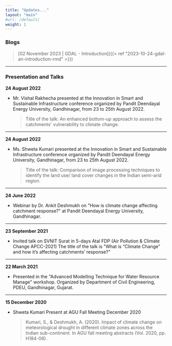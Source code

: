 ```yaml
---
title: "Updates..."
layout: "main"
#url: /default/
weight: 1
---
```


### Blogs
> [02 November 2023 | GDAL - Introduction]({{< ref "2023-10-24-gdal-an-introduction-rmd" >}})

---
### Presentation and Talks

**24 August 2022**
- Mr. Vishal Rakhecha presented at the Innovation in Smart and Sustainable Infrastructure conference organized by Pandit Deendayal Energy University, Gandhinagar, from 23 to 25th August 2022. 
    > Title of the talk: An enhanced bottom-up approach to assess the catchments' vulnerability to climate change.

---

**24 August 2022**
- Ms. Shweta Kumari presented at the Innovation in Smart and Sustainable Infrastructure conference organized by Pandit Deendayal Energy University, Gandhinagar, from 23 to 25th August 2022. 
    > Title of the talk: Comparison of image processing techniques to identify the land use/ land cover changes in the Indian semi-arid region. 

---

**24 June 2022**
- Webinar by Dr. Ankit Deshmukh on "How is climate change affecting catchment response?" at Pandit Deendayal Energy University, Gandhinagar. 

---

**23 September 2021**
- Invited talk on SVNIT Surat in 5-days Atal FDP (Air Pollution & Climate Change  APCC-2021)
The title of the talk is "What is “Climate Change” and how it’s affecting catchments’ response?"

---

**22 March 2021**
- Presented in the "Advanced Modelling Technique for Water Resource Manage" workshop. 
Organized by Department of Civil Engineering, PDEU, Gandhinagar, Gujarat. 

---

**15 December 2020**
- Shweta Kumari Present at AGU Fall Meeting December 2020
    > Kumari, S., & Deshmukh, A. (2020). Impact of climate change on meteorological drought in different climate zones across the Indian sub-continent. In AGU fall meeting abstracts (Vol. 2020, pp. H184-06). 
